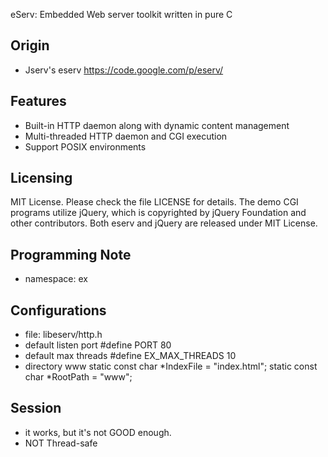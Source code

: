 eServ: Embedded Web server toolkit written in pure C

Origin
------
  * Jserv's eserv https://code.google.com/p/eserv/

Features
--------
  * Built-in HTTP daemon along with dynamic content management
  * Multi-threaded HTTP daemon and CGI execution
  * Support POSIX environments

Licensing
---------
  MIT License.  Please check the file LICENSE for details.
  The demo CGI programs utilize jQuery, which is copyrighted by
  jQuery Foundation and other contributors.  Both eserv and jQuery
  are released under MIT License.

Programming Note
----------------
  * namespace: ex

Configurations
--------------
  * file: libeserv/http.h
  * default listen port
    #define  PORT 80
  * default max threads
    #define EX_MAX_THREADS 10
  * directory www
    static const char *IndexFile = "index.html";
    static const char *RootPath = "www";

Session
-------
  * it works, but it's not GOOD enough.
  * NOT Thread-safe


